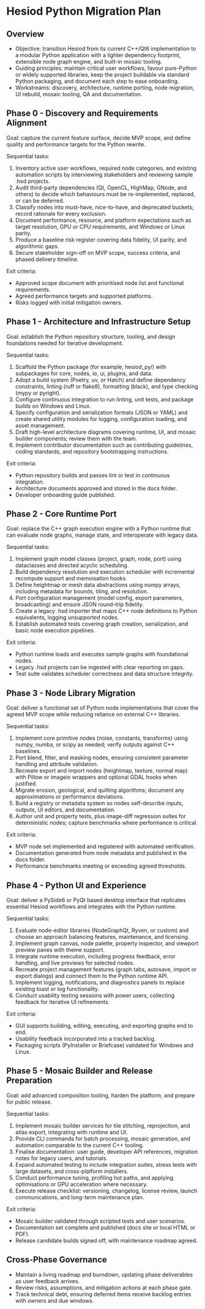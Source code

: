 # Hesiod Python Migration Plan

## Overview
- Objective: transition Hesiod from its current C++/Qt6 implementation to a modular Python application with a lighter dependency footprint, extensible node graph engine, and built-in mosaic tooling.
- Guiding principles: maintain critical user workflows, favour pure-Python or widely supported libraries, keep the project buildable via standard Python packaging, and document each step to ease onboarding.
- Workstreams: discovery, architecture, runtime porting, node migration, UI rebuild, mosaic tooling, QA and documentation.

## Phase 0 - Discovery and Requirements Alignment
Goal: capture the current feature surface, decide MVP scope, and define quality and performance targets for the Python rewrite.

Sequential tasks:
1. Inventory active user workflows, required node categories, and existing automation scripts by interviewing stakeholders and reviewing sample .hsd projects.
2. Audit third-party dependencies (Qt, OpenCL, HighMap, GNode, and others) to decide which behaviours must be re-implemented, replaced, or can be deferred.
3. Classify nodes into must-have, nice-to-have, and deprecated buckets; record rationale for every exclusion.
4. Document performance, resource, and platform expectations such as target resolution, GPU or CPU requirements, and Windows or Linux parity.
5. Produce a baseline risk register covering data fidelity, UI parity, and algorithmic gaps.
6. Secure stakeholder sign-off on MVP scope, success criteria, and phased delivery timeline.

Exit criteria:
- Approved scope document with prioritised node list and functional requirements.
- Agreed performance targets and supported platforms.
- Risks logged with initial mitigation owners.

## Phase 1 - Architecture and Infrastructure Setup
Goal: establish the Python repository structure, tooling, and design foundations needed for iterative development.

Sequential tasks:
1. Scaffold the Python package (for example, hesiod_py/) with subpackages for core, nodes, io, ui, plugins, and data.
2. Adopt a build system (Poetry, uv, or Hatch) and define dependency constraints, linting (ruff or flake8), formatting (black), and type checking (mypy or pyright).
3. Configure continuous integration to run linting, unit tests, and package builds on Windows and Linux.
4. Specify configuration and serialization formats (JSON or YAML) and create shared utility modules for logging, configuration loading, and asset management.
5. Draft high-level architecture diagrams covering runtime, UI, and mosaic builder components; review them with the team.
6. Implement contributor documentation such as contributing guidelines, coding standards, and repository bootstrapping instructions.

Exit criteria:
- Python repository builds and passes lint or test in continuous integration.
- Architecture documents approved and stored in the docs folder.
- Developer onboarding guide published.

## Phase 2 - Core Runtime Port
Goal: replace the C++ graph execution engine with a Python runtime that can evaluate node graphs, manage state, and interoperate with legacy data.

Sequential tasks:
1. Implement graph model classes (project, graph, node, port) using dataclasses and directed acyclic scheduling.
2. Build dependency resolution and execution scheduler with incremental recompute support and memoisation hooks.
3. Define heightmap or mesh data abstractions using numpy arrays, including metadata for bounds, tiling, and resolution.
4. Port configuration management (model config, export parameters, broadcasting) and ensure JSON round-trip fidelity.
5. Create a legacy .hsd importer that maps C++ node definitions to Python equivalents, logging unsupported nodes.
6. Establish automated tests covering graph creation, serialization, and basic node execution pipelines.

Exit criteria:
- Python runtime loads and executes sample graphs with foundational nodes.
- Legacy .hsd projects can be ingested with clear reporting on gaps.
- Test suite validates scheduler correctness and data structure integrity.

## Phase 3 - Node Library Migration
Goal: deliver a functional set of Python node implementations that cover the agreed MVP scope while reducing reliance on external C++ libraries.

Sequential tasks:
1. Implement core primitive nodes (noise, constants, transforms) using numpy, numba, or scipy as needed; verify outputs against C++ baselines.
2. Port blend, filter, and masking nodes, ensuring consistent parameter handling and attribute validation.
3. Recreate export and import nodes (heightmap, texture, normal map) with Pillow or imageio wrappers and optional GDAL hooks when justified.
4. Migrate erosion, geological, and quilting algorithms; document any approximations or performance deviations.
5. Build a registry or metadata system so nodes self-describe inputs, outputs, UI editors, and documentation.
6. Author unit and property tests, plus image-diff regression suites for deterministic nodes; capture benchmarks where performance is critical.

Exit criteria:
- MVP node set implemented and registered with automated verification.
- Documentation generated from node metadata and published in the docs folder.
- Performance benchmarks meeting or exceeding agreed thresholds.

## Phase 4 - Python UI and Experience
Goal: deliver a PySide6 or PyQt based desktop interface that replicates essential Hesiod workflows and integrates with the Python runtime.

Sequential tasks:
1. Evaluate node-editor libraries (NodeGraphQt, Ryven, or custom) and choose an approach balancing features, maintenance, and licensing.
2. Implement graph canvas, node palette, property inspector, and viewport preview panes with theme support.
3. Integrate runtime execution, including progress feedback, error handling, and live previews for selected nodes.
4. Recreate project management features (graph tabs, autosave, import or export dialogs) and connect them to the Python runtime API.
5. Implement logging, notifications, and diagnostics panels to replace existing toast or log functionality.
6. Conduct usability testing sessions with power users, collecting feedback for iterative UI refinements.

Exit criteria:
- GUI supports building, editing, executing, and exporting graphs end to end.
- Usability feedback incorporated into a tracked backlog.
- Packaging scripts (PyInstaller or Briefcase) validated for Windows and Linux.

## Phase 5 - Mosaic Builder and Release Preparation
Goal: add advanced composition tooling, harden the platform, and prepare for public release.

Sequential tasks:
1. Implement mosaic builder services for tile stitching, reprojection, and atlas export, integrating with runtime and UI.
2. Provide CLI commands for batch processing, mosaic generation, and automation comparable to the current C++ tooling.
3. Finalise documentation: user guide, developer API references, migration notes for legacy users, and tutorials.
4. Expand automated testing to include integration suites, stress tests with large datasets, and cross-platform installers.
5. Conduct performance tuning, profiling hot paths, and applying optimisations or GPU acceleration where necessary.
6. Execute release checklist: versioning, changelog, license review, launch communications, and long-term maintenance plan.

Exit criteria:
- Mosaic builder validated through scripted tests and user scenarios.
- Documentation set complete and published (docs site or local HTML or PDF).
- Release candidate builds signed off, with maintenance roadmap agreed.

## Cross-Phase Governance
- Maintain a living roadmap and burndown, updating phase deliverables as user feedback arrives.
- Review risks, assumptions, and mitigation actions at each phase gate.
- Track technical debt, ensuring deferred items receive backlog entries with owners and due windows.

